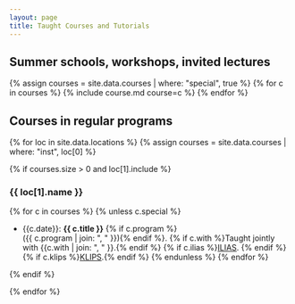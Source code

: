 ```yaml
---
layout: page
title: Taught Courses and Tutorials
---
```


## Summer schools, workshops, invited lectures

{% assign courses = site.data.courses | where: "special", true %}
{% for c in courses %}
{% include course.md course=c %}
{% endfor %}

## Courses in regular programs

{% for loc in site.data.locations %}
{% assign courses = site.data.courses | where: "inst", loc[0] %}

{% if courses.size > 0 and loc[1].include %}


### {{ loc[1].name }}

{% for c in courses %}
{% unless c.special %}
- {{c.date}}: **{{ c.title }}** {% if c.program %}<br/>({{ c.program | join: ", " }}){% endif %}. {% if c.with %}Taught jointly with {{c.with | join: ", " }}.{% endif %} {% if c.ilias %}<a href="{{c.ilias}}">ILIAS</a>. {% endif %} {% if c.klips %}<a href="{{c.klips}}">KLIPS</a>.{% endif %}
{% endunless %}
{% endfor %}

{% endif %}

{% endfor %}


